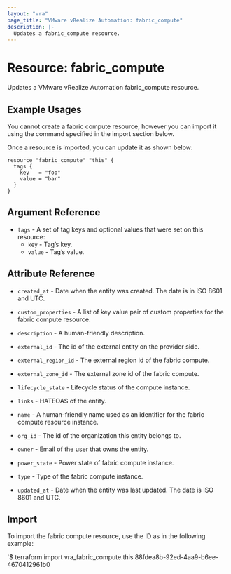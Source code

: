 ```yaml
---
layout: "vra"
page_title: "VMware vRealize Automation: fabric_compute"
description: |-
  Updates a fabric_compute resource.
---
```


# Resource: fabric_compute

Updates a VMware vRealize Automation fabric_compute resource.

## Example Usages

You cannot create a fabric compute resource, however you can import it using the command specified in the import section below.

Once a resource is imported, you can update it as shown below:

```hcl
resource "fabric_compute" "this" {
  tags {
    key   = "foo"
    value = "bar"
  }
}
```
## Argument Reference

* `tags` -  A set of tag keys and optional values that were set on this resource:
  * `key` - Tag’s key.
  * `value` - Tag’s value.

## Attribute Reference

* `created_at` - Date when the entity was created. The date is in ISO 8601 and UTC.

* `custom_properties` - A list of key value pair of custom properties for the fabric compute resource.

* `description` - A human-friendly description.

* `external_id` - The id of the external entity on the provider side.

* `external_region_id` - The external region id of the fabric compute.

* `external_zone_id` - The external zone id of the fabric compute.

* `lifecycle_state` - Lifecycle status of the compute instance.

* `links` - HATEOAS of the entity.

* `name` - A human-friendly name used as an identifier for the fabric compute resource instance.

* `org_id` - The id of the organization this entity belongs to.

* `owner` - Email of the user that owns the entity.

* `power_state` - Power state of fabric compute instance.

* `type` - Type of the fabric compute instance.

* `updated_at` - Date when the entity was last updated. The date is ISO 8601 and UTC.

## Import

To import the fabric compute resource, use the ID as in the following example:

`$ terraform import vra_fabric_compute.this 88fdea8b-92ed-4aa9-b6ee-4670412961b0
